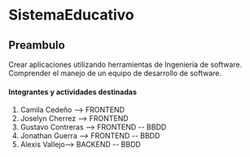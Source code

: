 # SistemaEducativo
## Preambulo
Crear aplicaciones utilizando herramientas de Ingeniería de software. Comprender el manejo de un equipo de desarrollo de software.
#### Integrantes y actividades destinadas
1. Camila Cedeño --> FRONTEND
2. Joselyn Cherrez --> FRONTEND
3. Gustavo Contreras --> FRONTEND -- BBDD
4. Jonathan Guerra --> FRONTEND -- BBDD
5. Alexis Vallejo--> BACKEND -- BBDD
